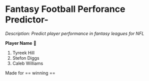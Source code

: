 # Fantasy Football Perforance Predictor-

*Description:*
*Predict player performance in fantasy leagues for NFL*

**Player Name** 🏈
1. Tyreek Hill
2. Stefon Diggs
3. Caleb Williams

Made for == winning ==




